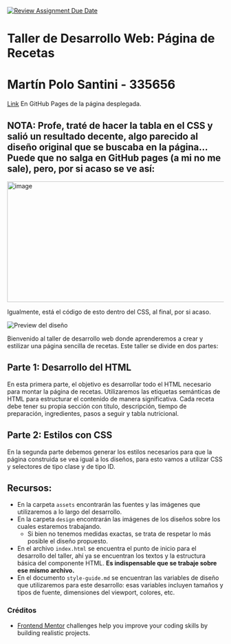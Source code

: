 [![Review Assignment Due Date](https://classroom.github.com/assets/deadline-readme-button-22041afd0340ce965d47ae6ef1cefeee28c7c493a6346c4f15d667ab976d596c.svg)](https://classroom.github.com/a/Byz-5WQa)
# Taller de Desarrollo Web: Página de Recetas

# Martín Polo Santini - 335656

[Link](https://dsaw-2025-ii.github.io/workshop-let-s-use-html-and-css-polosantini/) En GitHub Pages de la página desplegada.

## NOTA: Profe, traté de hacer la tabla en el CSS y salió un resultado decente, algo parecido al diseño original que se buscaba en la página... Puede que no salga en GitHub pages (a mi no me sale), pero, por si acaso se ve así: 
<img width="895" height="280" alt="image" src="https://github.com/user-attachments/assets/22aade30-a138-4a17-8b5d-40f5d53c368f" />

Igualmente, está el código de esto dentro del CSS, al final, por si acaso.

![Preview del diseño](./design/desktop-preview.jpg)


Bienvenido al taller de desarrollo web donde aprenderemos a crear y estilizar una página sencilla de recetas. Este taller se divide en dos partes:

## Parte 1: Desarrollo del HTML
En esta primera parte, el objetivo es desarrollar todo el HTML necesario para montar la página de recetas. Utilizaremos las etiquetas semánticas de HTML para estructurar el contenido de manera significativa. Cada receta debe tener su propia sección con título, descripción, tiempo de preparación, ingredientes, pasos a seguir y tabla nutricional.

## Parte 2: Estilos con CSS
En la segunda parte debemos generar los estilos necesarios para que la página construida se vea igual a los diseños, para esto vamos a utilizar CSS y selectores de tipo clase y de tipo ID.


## Recursos:
- En la carpeta `assets` encontrarán las fuentes y las imágenes que utilizaremos a lo largo del desarrollo.
- En la carpeta `design` encontrarán las imágenes de los diseños sobre los cuales estaremos trabajando.
   - Si bien no tenemos medidas exactas, se trata de respetar lo más posible el diseño propuesto.
- En el archivo `index.html` se encuentra el punto de inicio para el desarrollo del taller, ahí ya se encuentran los textos y la estructura básica del componente HTML. **Es indispensable que se trabaje sobre ese mismo archivo.**
- En el documento `style-guide.md` se encuentran las variables de diseño que utilizaremos para este desarrollo: esas variables incluyen tamaños y tipos de fuente, dimensiones del viewport, colores, etc.

### Créditos
- [Frontend Mentor](https://www.frontendmentor.io) challenges help you improve your coding skills by building realistic projects.

